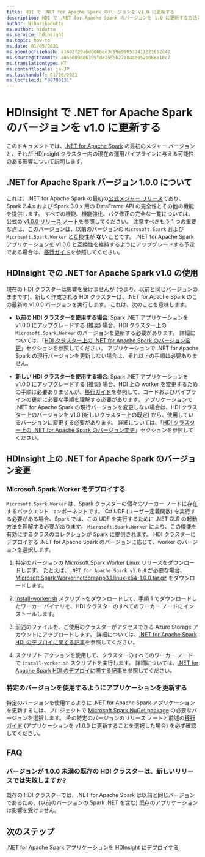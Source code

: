 ```yaml
---
title: HDI で .NET for Apache Spark のバージョンを v1.0 に更新する
description: HDI で .NET for Apache Spark のバージョンを 1.0 に更新する方法と、それが既存のコードおよびクラスターに与える影響について説明します。
author: Niharikadutta
ms.author: nidutta
ms.service: hdinsight
ms.topic: how-to
ms.date: 01/05/2021
ms.openlocfilehash: a1602f29a6d0066ec3c99e990532411621652c47
ms.sourcegitcommit: a055089dd6195fde2555b27a84ae052b668a18c7
ms.translationtype: HT
ms.contentlocale: ja-JP
ms.lasthandoff: 01/26/2021
ms.locfileid: "98788131"
---
```

# <a name="updating-net-for-apache-spark-to-version-v10--in-hdinsight"></a>HDInsight で .NET for Apache Spark のバージョンを v1.0 に更新する

このドキュメントでは、[.NET for Apache Spark](https://github.com/dotnet/spark) の最初のメジャー バージョンと、それが HDInsight クラスター内の現在の運用パイプラインに与える可能性のある影響について説明します。

## <a name="about-net-for-apache-spark-version-100"></a>.NET for Apache Spark バージョン 1.0.0 について

これは、.NET for Apache Spark の最初の[公式メジャー リリース](https://github.com/dotnet/spark/releases/tag/v1.0.0)であり、Spark 2.4.x および Spark 3.0.x 用の DataFrame API の完全性とその他の機能を提供します。 すべての機能、機能強化、バグ修正の完全な一覧については、公式の [v1.0.0 リリース ノート](https://github.com/dotnet/spark/blob/master/docs/release-notes/1.0.0/release-1.0.0.md)を参照してください。
注意すべきもう 1 つの重要な点は、このバージョンは、以前のバージョンの `Microsoft.Spark` および `Microsoft.Spark.Worker` と互換性が **ない** ことです。 .NET for Apache Spark アプリケーションを v1.0.0 と互換性を維持するようにアップグレードする予定である場合は、[移行ガイド](https://github.com/dotnet/spark/blob/master/docs/migration-guide.md#upgrading-from-microsoftspark-0x-to-10)を参照してください。

## <a name="using-net-for-apache-spark-v10-in-hdinsight"></a>HDInsight での .NET for Apache Spark v1.0 の使用

現在の HDI クラスターは影響を受けませんが (つまり、以前と同じバージョンのままです)、新しく作成される HDI クラスターは、.NET for Apache Spark のこの最新の v1.0.0 バージョンを実行します。 これは、次のことを意味します。

- **以前の HDI クラスターを使用する場合**: Spark .NET アプリケーションを v1.0.0 にアップグレードする (推奨) 場合、HDI クラスター上の `Microsoft.Spark.Worker` のバージョンを更新する必要があります。 詳細については、「[HDI クラスター上の .NET for Apache Spark のバージョン変更](#changing-net-for-apache-spark-version-on-hdinsight)」セクションを参照してください。
アプリケーションで .NET for Apache Spark の現行バージョンを更新しない場合は、それ以上の手順は必要ありません。  

- **新しい HDI クラスターを使用する場合**: Spark .NET アプリケーションを v1.0.0 にアップグレードする (推奨) 場合、HDI 上の worker を変更するための手順は必要ありませんが、[移行ガイド](https://github.com/dotnet/spark/blob/master/docs/migration-guide.md#upgrading-from-microsoftspark-0x-to-10)を参照して、コードおよびパイプラインの更新に必要な手順を理解する必要があります。
アプリケーションで .NET for Apache Spark の現行バージョンを変更しない場合は、HDI クラスター上のバージョンを v1.0 (新しいクラスター上の既定) から、使用しているバージョンに変更する必要があります。 詳細については、「[HDI クラスター上の .NET for Apache Spark のバージョン変更](spark-dotnet-version-update.md#changing-net-for-apache-spark-version-on-hdinsight)」セクションを参照してください。  

## <a name="changing-net-for-apache-spark-version-on-hdinsight"></a>HDInsight 上の .NET for Apache Spark のバージョン変更

### <a name="deploy-microsoftsparkworker"></a>Microsoft.Spark.Worker をデプロイする

`Microsoft.Spark.Worker` は、Spark クラスターの個々のワーカー ノードに存在するバックエンド コンポーネントです。 C# UDF (ユーザー定義関数) を実行する必要がある場合、Spark では、この UDF を実行するために .NET CLR の起動方法を理解する必要があります。 `Microsoft.Spark.Worker` により、この機能を有効にするクラスのコレクションが Spark に提供されます。 HDI クラスターにデプロイする .NET for Apache Spark のバージョンに応じて、worker のバージョンを選択します。

1. 特定のバージョンの Microsoft.Spark.Worker Linux リリースをダウンロードします。 たとえば、`.NET for Apache Spark v1.0.0` が必要な場合、[Microsoft.Spark.Worker.netcoreapp3.1.linux-x64-1.0.0.tar.gz](https://github.com/dotnet/spark/releases/tag/v1.0.0) をダウンロードします。  

2. [install-worker.sh](https://github.com/dotnet/spark/blob/master/deployment/install-worker.sh) スクリプトをダウンロードして、手順 1 でダウンロードしたワーカー バイナリを、HDI クラスターのすべてのワーカー ノードにインストールします。  

3. 前述のファイルを、ご使用のクラスターがアクセスできる Azure Storage アカウントにアップロードします。 詳細については、[.NET for Apache Spark HDI のデプロイに関する記事](/dotnet/spark/tutorials/hdinsight-deployment#upload-files-to-azure)を参照してください。

4. スクリプト アクションを使用して、クラスターのすべてのワーカー ノードで `install-worker.sh` スクリプトを実行します。 詳細については、[.NET for Apache Spark HDI のデプロイに関する記事](/dotnet/spark/tutorials/hdinsight-deployment#run-the-hdinsight-script-action)を参照してください。

### <a name="update-your-application-to-use-specific-version"></a>特定のバージョンを使用するようにアプリケーションを更新する

特定のバージョンを使用するように .NET for Apache Spark アプリケーションを更新するには、プロジェクトで [Microsoft.Spark NuGet package](https://www.nuget.org/packages/Microsoft.Spark/) の必要なバージョンを選択します。 その特定のバージョンのリリース ノートと前述の[移行ガイド](https://github.com/dotnet/spark/blob/master/docs/migration-guide.md#upgrading-from-microsoftspark-0x-to-10) (アプリケーションを v1.0.0 に更新することを選択した場合) を必ず確認してください。

## <a name="faqs"></a>FAQ

### <a name="will-my-existing-hdi-cluster-with-version--100-start-failing-with-the-new-release"></a>バージョンが 1.0.0 未満の既存の HDI クラスターは、新しいリリースでは失敗しますか?

既存の HDI クラスターでは、.NET for Apache Spark は以前と同じバージョンであるため、(以前のバージョンの Spark .NET を含む) 既存のアプリケーションは影響を受けません。

## <a name="next-steps"></a>次のステップ

[.NET for Apache Spark アプリケーションを HDInsight にデプロイする](/dotnet/spark/tutorials/hdinsight-deployment)